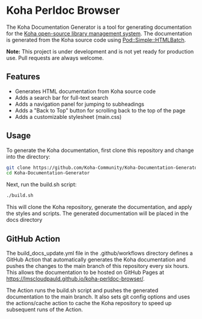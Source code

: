 # Koha Perldoc Browser
The Koha Documentation Generator is a tool for generating documentation for the [Koha open-source library management system](https://koha-community.org/). The documentation is generated from the Koha source code using [Pod::Simple::HTMLBatch](https://metacpan.org/pod/Pod::Simple::HTMLBatch).

**Note:** This project is under development and is not yet ready for production use. Pull requests are always welcome.

## Features
* Generates HTML documentation from Koha source code
* Adds a search bar for full-text search
* Adds a navigation panel for jumping to subheadings
* Adds a "Back to Top" button for scrolling back to the top of the page
* Adds a customizable stylesheet (main.css)

## Usage
To generate the Koha documentation, first clone this repository and change into the directory:

```bash
git clone https://github.com/Koha-Community/Koha-Documentation-Generator.git
cd Koha-Documentation-Generator
```

Next, run the build.sh script:

```bash
./build.sh
```

This will clone the Koha repository, generate the documentation, and apply the styles and scripts. The generated documentation will be placed in the docs directory

## GitHub Action

The build_docs_update.yml file in the .github/workflows directory defines a GitHub Action that automatically generates the Koha documentation and pushes the changes to the main branch of this repository every six hours. This allows the documentation to be hosted on GitHub Pages at https://lmscloudpauld.github.io/koha-perldoc-browser/.

The Action runs the build.sh script and pushes the generated documentation to the main branch. It also sets git config options and uses the actions/cache action to cache the Koha repository to speed up subsequent runs of the Action.
